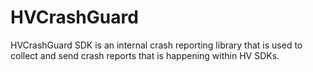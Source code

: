 # HVCrashGuard

HVCrashGuard SDK is an internal crash reporting library that is used to collect and send crash reports that is happening within HV SDKs.

